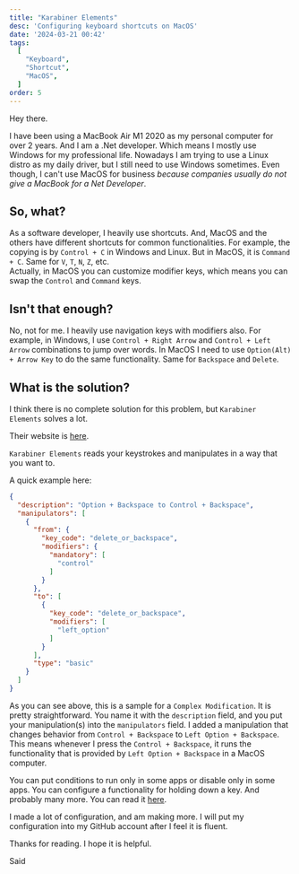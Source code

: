 ```yaml
---
title: "Karabiner Elements"
desc: 'Configuring keyboard shortcuts on MacOS'
date: '2024-03-21 00:42'
tags:
  [
    "Keyboard",
    "Shortcut",
    "MacOS",
  ]
order: 5
---
```


Hey there.  

I have been using a MacBook Air M1 2020 as my personal computer for over 2 years. And I am a .Net developer. Which means I mostly use Windows for my professional life. Nowadays I am trying to use a Linux distro as my daily driver, but I still need to use Windows sometimes. Even though, I can't use MacOS for business *because companies usually do not give a MacBook for a Net Developer*.  

## So, what?

As a software developer, I heavily use shortcuts. And, MacOS and the others have different shortcuts for common functionalities. For example, the copying is by `Control + C` in Windows and Linux. But in MacOS, it is `Command + C`. Same for `V`, `T`, `N`, `Z`, etc.  
Actually, in MacOS you can customize modifier keys, which means you can swap the `Control` and `Command` keys.  

## Isn't that enough?  

No, not for me. I heavily use navigation keys with modifiers also. For example, in Windows, I use `Control + Right Arrow` and `Control + Left Arrow` combinations to jump over words. In MacOS I need to use `Option(Alt) + Arrow Key` to do the same functionality. Same for `Backspace` and `Delete`.  

## What is the solution?

I think there is no complete solution for this problem, but `Karabiner Elements` solves a lot.  

Their website is [here](https://karabiner-elements.pqrs.org/).  

`Karabiner Elements` reads your keystrokes and manipulates in a way that you want to. 

A quick example here: 

```json
{
  "description": "Option + Backspace to Control + Backspace",
  "manipulators": [
    {
      "from": {
        "key_code": "delete_or_backspace",
        "modifiers": {
          "mandatory": [
            "control"
          ]
        }
      },
      "to": [
        {
          "key_code": "delete_or_backspace",
          "modifiers": [
            "left_option"
          ]
        }
      ],
      "type": "basic"
    }
  ]
}
```

As you can see above, this is a sample for a `Complex Modification`. It is pretty straightforward. You name it with the `description` field, and you put your manipulation(s) into the `manipulators` field. I added a manipulation that changes behavior from `Control + Backspace` to `Left Option + Backspace`. This means whenever I press the `Control + Backspace`, it runs the functionality that is provided by `Left Option + Backspace` in a MacOS computer.  

You can put conditions to run only in some apps or disable only in some apps. You can configure a functionality for holding down a key. And probably many more. You can read it [here](https://karabiner-elements.pqrs.org/docs/json/typical-complex-modifications-examples/).  

I made a lot of configuration, and am making more. I will put my configuration into my GitHub account after I feel it is fluent.  

Thanks for reading. I hope it is helpful.

Said